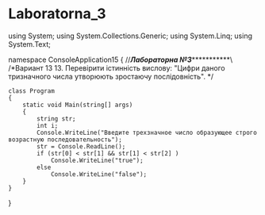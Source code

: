 # Laboratorna_3

using System;
using System.Collections.Generic;
using System.Linq;
using System.Text;
 
namespace ConsoleApplication15
{
    //***********************Лабораторна №3**********************************\\
    /*Вариант 13
        13. Перевірити істинність вислову: &quot;Цифри даного тризначного числа
              утворюють зростаючу послідовність&quot;.
     */
    
    class Program
    {
        static void Main(string[] args)
        {
            string str;
            int i;
            Console.WriteLine("Введите трехзначное число образующее строго возрастную последовательность");
            str = Console.ReadLine();
            if (str[0] < str[1] && str[1] < str[2] )
                Console.WriteLine("true");
            else
                Console.WriteLine("false");
        }
    }
}
